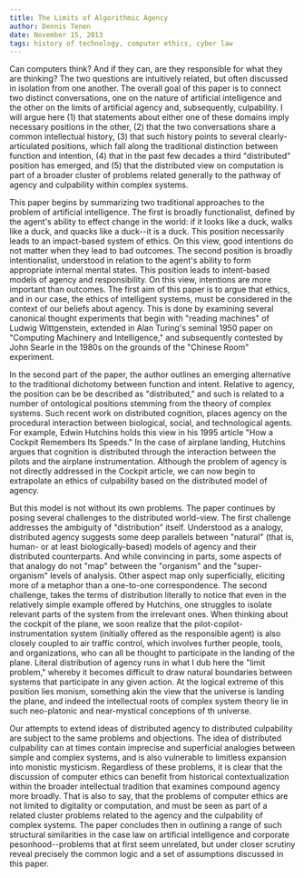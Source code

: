 ```yaml
---
title: The Limits of Algorithmic Agency 
author: Dennis Tenen
date: November 15, 2013
tags: history of technology, computer ethics, cyber law 
---
```


Can computers think? And if they can, are they responsible for what they are thinking? The two questions are intuitively related, but often discussed in isolation from one another. The overall goal of this paper is to connect two distinct conversations, one on the nature of artificial intelligence and the other on the limits of artificial agency and, subsequently, culpability. I will argue here (1) that statements about either one of these domains imply necessary positions in the other, (2) that the two conversations share a common intellectual history, (3) that such history points to several clearly-articulated positions, which fall along the traditional distinction between function and intention, (4) that in the past few decades a third "distributed" position has emerged, and (5) that the distributed view on computation is part of a broader cluster of problems related generally to the pathway of agency and culpability within complex systems. 


This paper begins by summarizing two traditional approaches to the problem of artificial intelligence. The first is broadly functionalist, defined by the agent's ability to effect change in the world: if it looks like a duck, walks like a duck, and quacks like a duck--it is a duck. This position necessarily leads to an impact-based system of ethics. On this view, good intentions do not matter when they lead to bad outcomes. The second position is broadly intentionalist, understood in relation to the agent's ability to form appropriate internal mental states. This position leads to intent-based models of agency and responsibility. On this view, intentions are more important than outcomes. The first aim of this paper is to argue that ethics, and in our case, the ethics of intelligent systems, must be considered in the context of our beliefs about agency. This is done by examining several canonical thought experiments that begin with "reading machines" of Ludwig Wittgenstein, extended in Alan Turing's seminal 1950 paper on "Computing Machinery and Intelligence," and subsequently contested by John Searle in the 1980s on the grounds of the "Chinese Room" experiment.

In the second part of the paper, the author outlines an emerging alternative to the traditional dichotomy between function and intent. Relative to agency, the position can be be described as "distributed," and such is related to a number of ontological positions stemming from the theory of complex systems. Such recent work on distributed cognition, places agency on the procedural interaction between biological, social, and technological agents. For example, Edwin Hutchins holds this view in his 1995 article "How a Cockpit Remembers Its Speeds." In the case of airplane landing, Hutchins argues that cognition is distributed through the interaction between the pilots and the airplane instrumentation. Although the problem of agency is not directly addressed in the Cockpit article, we can now begin to extrapolate an ethics of culpability based on the distributed model of agency.

But this model is not without its own problems. The paper continues by posing several challenges to the distributed world-view. The first challenge addresses the ambiguity of "distribution" itself. Understood as a analogy, distributed agency suggests some deep parallels between "natural" (that is, human- or at least biologically-based) models of agency and their distributed counterparts. And while convincing in parts, some aspects of that analogy do not "map" between the "organism" and the "super-organism" levels of analysis. Other aspect map only superficially, eliciting more of a metaphor than a one-to-one correspondence. The second challenge, takes the terms of distribution literally to notice that even in the relatively simple example offered by Hutchins, one struggles to isolate relevant parts of the system from the irrelevant ones. When thinking about the cockpit of the plane, we soon realize that the pilot-copilot-instrumentation system (initially offered as the responsible agent) is also closely coupled to air traffic control, which involves further people, tools, and organizations, who can all be thought to participate in the landing of the plane. Literal distribution of agency runs in what I dub here the "limit problem," whereby it becomes difficult to draw natural boundaries between systems that participate in any given action. At the logical extreme of this position lies monism, something akin the view that the universe is landing the plane, and indeed the intellectual roots of complex system theory lie in such neo-platonic and near-mystical conceptions of th universe.

Our attempts to extend ideas of distributed agency to distributed culpability are subject to the same problems and objections. The idea of distributed culpability can at times contain imprecise and superficial analogies between simple and complex systems, and is also vulnerable to limitless expansion into monistic mysticism. Regardless of these problems, it is clear that the discussion of computer ethics can benefit from historical contextualization within the broader intellectual tradition that examines compound agency more broadly. That is also to say, that the problems of computer ethics are not limited to digitality or computation, and must be seen as part of a related cluster problems related to the agency and the culpability of complex systems. The paper concludes then in outlining a range of such structural similarities in the case law on artificial intelligence and corporate pesonhood--problems that at first seem unrelated, but under closer scrutiny reveal precisely the common logic and a set of assumptions discussed in this paper.
